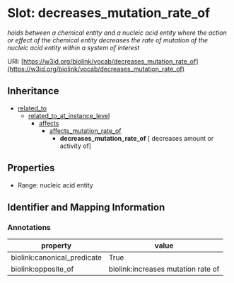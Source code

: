 # Slot: decreases_mutation_rate_of
_holds between a chemical entity and a nucleic acid entity where the action or effect of the chemical entity decreases the rate of mutation of the nucleic acid entity within a system of interest_


URI: [https://w3id.org/biolink/vocab/decreases_mutation_rate_of](https://w3id.org/biolink/vocab/decreases_mutation_rate_of)




## Inheritance

* [related_to](related_to.md)
    * [related_to_at_instance_level](related_to_at_instance_level.md)
        * [affects](affects.md)
            * [affects_mutation_rate_of](affects_mutation_rate_of.md)
                * **decreases_mutation_rate_of** [ decreases amount or activity of]



## Properties

 * Range: nucleic acid entity



## Identifier and Mapping Information





### Annotations

| property | value |
| --- | --- |
| biolink:canonical_predicate | True |
| biolink:opposite_of | biolink:increases mutation rate of |


